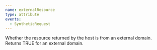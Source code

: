 ```yaml
---
name: externalResource
type: attribute
events:
  - SyntheticRequest
---
```


Whether the resource returned by the host is from an external domain. Returns TRUE for an external domain.